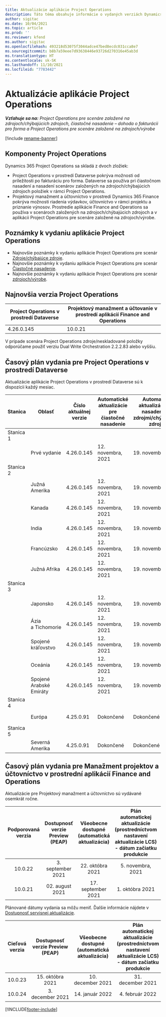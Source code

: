 ```yaml
---
title: Aktualizácie aplikácie Project Operations
description: Táto téma obsahuje informácie o vydaných verziách Dynamics 365 Project Operations.
author: sigitac
ms.date: 10/04/2021
ms.topic: article
ms.prod: ''
ms.reviewer: kfend
ms.author: sigitac
ms.openlocfilehash: 493218d53075f3044adce47bed8ecdc031cca8e7
ms.sourcegitcommit: b8b7a59eee7d93638446e93726d270316e45ab3d
ms.translationtype: HT
ms.contentlocale: sk-SK
ms.lasthandoff: 11/10/2021
ms.locfileid: "7783442"
---
```

# <a name="project-operations-updates"></a>Aktualizácie aplikácie Project Operations

_**Vzťahuje sa na:** Project Operations pre scenáre založené na zdrojoch/chýbajúcich zdrojoch, čiastočné nasadenie – dohoda o fakturácii pro forma a Project Operations pre scenáre založené na zdrojoch/výrobe_

[!include [rename-banner](~/includes/cc-data-platform-banner.md)]

## <a name="project-operations-components"></a>Komponenty Project Operations

Dynamics 365 Project Operations sa skladá z dvoch zložiek:

- Project Operations v prostredí Dataverse pokrýva možnosti od príležitosti po fakturáciu pro forma. Dataverse sa používa pri čiastočnom nasadení a nasadení scenárov založených na zdrojoch/chýbajúcich zdrojoch položiek v rámci Project Operations.
- Projektový manažment a účtovníctvo v prostredí Dynamics 365 Finance pokrýva možnosti riadenia výdavkov, účtovníctvo v rámci projektu a priznanie výnosov. Prostredie aplikácie Finance and Operations sa používa v scenároch založených na zdrojoch/chýbajúcich zdrojoch a v aplikácii Project Operations pre scenáre založené na zdrojoch/výrobe.

## <a name="project-operations-release-notes"></a>Poznámky k vydaniu aplikácie Project Operations
- Najnovšie poznámky k vydaniu aplikácie Project Operations pre scenár [Zdroje/chýbajúce zdroje](whats-new-oct-2021-resource-based.md).
- Najnovšie poznámky k vydaniu aplikácie Project Operations pre scenár [Čiastočné nasadenie](../pro/whats-new/whats-new-oct-2021-lite.md).
- Najnovšie poznámky k vydaniu aplikácie Project Operations pre scenár [zdrojoch/výrobe](../prod-pma/whats-new/whats-new-jul-2021-stocked.md).

## <a name="project-operations-latest-version"></a>Najnovšia verzia Project Operations

| Project Operations v prostredí Dataverse | Projektový manažment a účtovanie v prostredí aplikácií Finance and Operations | 
| --- | --- |
| 4.26.0.145 | 10.0.21 |

V prípade scenára Project Operations zdroje/neskladované položky odporúčame použiť verziu Dual Write Orchestration 2.2.2.83 alebo vyššiu.

## <a name="release-schedule-for-project-operations-on-dataverse-environment"></a>Časový plán vydania pre Project Operations v prostredí Dataverse

Aktualizácie aplikácie Project Operations v prostredí Dataverse sú k dispozícii každý mesiac. 

| Stanica | Oblasť | Číslo aktuálnej verzie | Automatické aktualizácie pre čiastočné nasadenie | Automatické aktualizácie pre nasadenie so zdrojmi/chýbajúcimi zdrojmi | Číslo ďalšej verzie | Ďalšia verzia je všeobecne dostupná |
|-----------|-----------------------|-----------------|--------------------|---------------------|---------------------|---------------------|
| Stanica 1 |   &nbsp;              |    &nbsp;       | &nbsp;             |      &nbsp;         |      &nbsp;         |      &nbsp;         |
|   &nbsp;  | Prvé vydanie         |  4.26.0.145     | 12. novembra, 2021  | 19. novembra, 2021   | Spracuje sa                 | 03. december 2021   |
| Stanica 2 |   &nbsp;              |    &nbsp;       | &nbsp;             |      &nbsp;         |      &nbsp;         |      &nbsp;         |
|   &nbsp;  | Južná Amerika         |  4.26.0.145     | 12. novembra, 2021  | 19. novembra, 2021   | Spracuje sa                 | 03. december 2021   |
|   &nbsp;  | Kanada                |  4.26.0.145     | 12. novembra, 2021  | 19. novembra, 2021   | Spracuje sa                 | 03. december 2021   |
|   &nbsp;  | India                 |  4.26.0.145     | 12. novembra, 2021  | 19. novembra, 2021   | Spracuje sa                 | 03. december 2021   |
|   &nbsp;  | Francúzsko                |  4.26.0.145     | 12. novembra, 2021  | 19. novembra, 2021   | Spracuje sa                 | 03. december 2021   |
|   &nbsp;  | Južná Afrika          |  4.26.0.145     | 12. novembra, 2021  | 19. novembra, 2021   | Spracuje sa                 | 03. december 2021   |
| Stanica 3 |      &nbsp;           |     &nbsp;      |     &nbsp;         |      &nbsp;         |      &nbsp;         |      &nbsp;         |
|   &nbsp;  | Japonsko                 |  4.26.0.145     | 12. novembra, 2021  | 19. novembra, 2021   | Spracuje sa                 | 10. december 2021   |
|   &nbsp;  | Ázia a Tichomorie          |  4.26.0.145     | 12. novembra, 2021  | 19. novembra, 2021   | Spracuje sa                 | 10. december 2021   |
|   &nbsp;  | Spojené kráľovstvo         |  4.26.0.145     | 12. novembra, 2021  | 19. novembra, 2021   | Spracuje sa                 | 10. december 2021   |
|   &nbsp;  | Oceánia               |  4.26.0.145     | 12. novembra, 2021  | 19. novembra, 2021   | Spracuje sa                 | 10. december 2021   |
|   &nbsp;  | Spojené Arabské Emiráty  |  4.26.0.145     | 12. novembra, 2021  | 19. novembra, 2021   | Spracuje sa                 | 10. december 2021   |
| Stanica 4 |     &nbsp;            |     &nbsp;      |     &nbsp;         |      &nbsp;         |      &nbsp;         |      &nbsp;         |
|   &nbsp;  | Európa                |  4.25.0.91      | Dokončené           | Dokončené            | 4.26.0.145          | 12. novembra, 2021   |
| Stanica 5 |     &nbsp;            |     &nbsp;      |     &nbsp;         |      &nbsp;         |      &nbsp;         |      &nbsp;         |
|   &nbsp;  | Severná Amerika         |  4.25.0.91      | Dokončené           | Dokončené            | 4.26.0.145          | 19. novembra, 2021   |


## <a name="release-schedule-for-project-management-and-accounting-in-the-finance-and-operations-apps-environment"></a>Časový plán vydania pre Manažment projektov a účtovníctvo v prostrední aplikácií Finance and Operations

Aktualizácie pre Projektový manažment a účtovníctvo sú vydávané osemkrát ročne.

|Podporovaná verzia| Dostupnosť verzie Preview (PEAP) | Všeobecne dostupné (automatická aktualizácia) | Plán automatickej aktualizácie (prostredníctvom nastavení aktualizácie LCS) - dátum začiatku produkcie |   Koniec poskytovania služby   |
|:---------------:|:---------------------------:|:---------------------------------:|:--------------------------------------------------------------------:|:------------------:|
|     10.0.22     |      3. september 2021      |        22. októbra 2021           |                          5. novembra, 2021                            | 14. január 2022   |
|    10.0.21      |         02. august 2021     |           17. september 2021      |                             1. októbra 2021                          |  10. december 2021 |


Plánované dátumy vydania sa môžu meniť. Ďalšie informácie nájdete v [Dostupnosť servisnej aktualizácie](/dynamics365/fin-ops-core/fin-ops/get-started/public-preview-releases?toc=%2fdynamics365%2ffinance%2ftoc.json).

|Cieľová verzia | Dostupnosť verzie Preview (PEAP) | Všeobecne dostupné (automatická aktualizácia) | Plán automatickej aktualizácie (prostredníctvom nastavení aktualizácie LCS) - dátum začiatku produkcie |   Koniec poskytovania služby   |
|:---------------:|:---------------------------:|:---------------------------------:|:--------------------------------------------------------------------:|:------------------:|
|     10.0.23     |      15. októbra 2021       |        10. december 2021          |                          31. december 2021                           | 18. marca 2022     |
|     10.0.24     |      3. december 2021       |        14. január 2022           |                          4. február 2022                            | 15. apríla 2022     |

[!INCLUDE[footer-include](../includes/footer-banner.md)]

